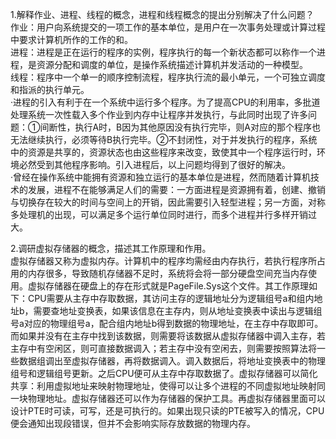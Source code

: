 1.解释作业、进程、线程的概念，进程和线程概念的提出分别解决了什么问题？    
作业：用户向系统提交的一项工作的基本单位，是用户在一次事务处理或计算过程中要求计算机所作的工作的和。    
  进程：进程是正在运行的程序的实例，程序执行的每一个新状态都可以称作一个进程，是资源分配和调度的单位，是操作系统描述计算机并发活动的一种模型。    
  线程：程序中一个单一的顺序控制流程，程序执行流的最小单元，一个可独立调度和指派的执行单元。    
·进程的引入有利于在一个系统中运行多个程序。为了提高CPU的利用率，多批道处理系统一次性载入多个作业到内存中让程序并发执行，与此同时出现了许多问题：①间断性，执行A时，B因为其他原因没有执行完毕，则A对应的那个程序也无法继续执行，必须等待B执行完毕。②不封闭性，对于并发执行的程序，系统中的资源是共享的，资源状态也由这些程序来改变，致使其中一个程序运行时，环境必然受到其他程序影响。引入进程后，以上问题均得到了很好的解决。    
·曾经在操作系统中能拥有资源和独立运行的基本单位是进程，然而随着计算机技术的发展，进程不在能够满足人们的需要：一方面进程是资源拥有着，创建、撤销与切换存在较大的时间与空间上的开销，因此需要引入轻型进程；另一方面，对称多处理机的出现，可以满足多个运行单位同时进行，而多个进程并行多样开销过大。
    
2.调研虚拟存储器的概念，描述其工作原理和作用。    
虚拟存储器又称为虚拟内存。计算机中的程序均需经由内存执行，若执行程序所占用的内存很多，导致随机存储器不足时，系统将会将一部分硬盘空间充当内存使用。虚拟存储器在硬盘上的存在形式就是PageFile.Sys这个文件。其工作原理如下：CPU需要从主存中存取数据，其访问主存的逻辑地址分为逻辑组号a和组内地址b，需要查地址变换表，如果该信息在主存内，则从地址变换表中读出与逻辑组号a对应的物理组号a，配合组内地址b得到数据的物理地址，在主存中存取即可。而如果并没有在主存中找到该数据，则需要将该数据从虚拟存储器中调入主存，若主存中有空闲区，则可直接数据调入；若主存中没有空闲去，则需要按照算法将一些数据组调出至虚拟存储器，再将数据调入。调入数据后，将地址变换表中的物理组号和逻辑组号更新。之后CPU便可从主存中存取数据了。虚拟存储器可以简化共享：利用虚拟地址来映射物理地址，使得可以让多个进程的不同虚拟地址映射同一块物理地址。虚拟存储器还可以作为存储器的保护工具。再虚拟存储器里面可以设计PTE时可读，可写，还是可执行的。如果出现只读的PTE被写入的情况，CPU便会通知出现段错误，但并不会影响实际存放数据的物理内存。
